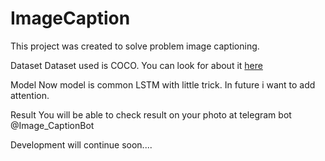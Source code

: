 # ImageCaption
This project was created to solve problem image captioning. 

Dataset
Dataset used is COCO. You can look for about it [here](https://cocodataset.org/#home)

Model
Now model is common LSTM with little trick. In future i want to add attention.

Result
You will be able to check result on your photo at telegram bot @Image_CaptionBot

Development will continue soon....
